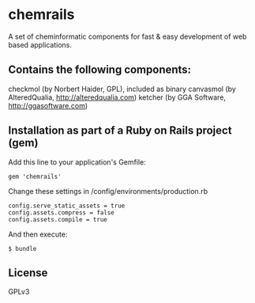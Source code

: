 chemrails
=========

A set of cheminformatic components for fast & easy development of web based applications.


## Contains the following components:

checkmol (by Norbert Haider, GPL), included as binary
canvasmol (by AlteredQualia, http://alteredqualia.com)
ketcher (by GGA Software, http://ggasoftware.com)


## Installation as part of a Ruby on Rails project (gem)

Add this line to your application's Gemfile:

    gem 'chemrails'

Change these settings in /config/environments/production.rb

    config.serve_static_assets = true
    config.assets.compress = false
    config.assets.compile = true

And then execute:

    $ bundle

## License

GPLv3